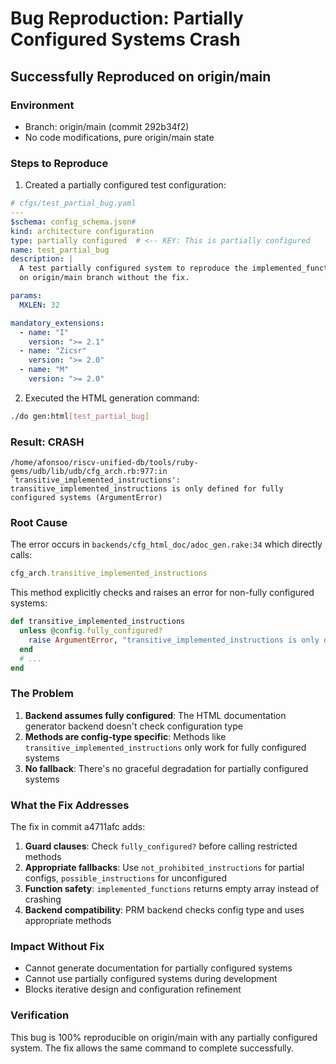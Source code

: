 # Bug Reproduction: Partially Configured Systems Crash

## Successfully Reproduced on origin/main

### Environment
- Branch: origin/main (commit 292b34f2)
- No code modifications, pure origin/main state

### Steps to Reproduce

1. Created a partially configured test configuration:

```yaml
# cfgs/test_partial_bug.yaml
---
$schema: config_schema.json#
kind: architecture configuration
type: partially configured  # <-- KEY: This is partially configured
name: test_partial_bug
description: |
  A test partially configured system to reproduce the implemented_functions bug
  on origin/main branch without the fix.

params:
  MXLEN: 32

mandatory_extensions:
  - name: "I"
    version: ">= 2.1"
  - name: "Zicsr"
    version: ">= 2.0"
  - name: "M"
    version: ">= 2.0"
```

2. Executed the HTML generation command:
```bash
./do gen:html[test_partial_bug]
```

### Result: CRASH

```
/home/afonsoo/riscv-unified-db/tools/ruby-gems/udb/lib/udb/cfg_arch.rb:977:in `transitive_implemented_instructions': 
transitive_implemented_instructions is only defined for fully configured systems (ArgumentError)
```

### Root Cause

The error occurs in `backends/cfg_html_doc/adoc_gen.rake:34` which directly calls:
```ruby
cfg_arch.transitive_implemented_instructions
```

This method explicitly checks and raises an error for non-fully configured systems:
```ruby
def transitive_implemented_instructions
  unless @config.fully_configured?
    raise ArgumentError, "transitive_implemented_instructions is only defined for fully configured systems"
  end
  # ...
end
```

### The Problem

1. **Backend assumes fully configured**: The HTML documentation generator backend doesn't check configuration type
2. **Methods are config-type specific**: Methods like `transitive_implemented_instructions` only work for fully configured systems
3. **No fallback**: There's no graceful degradation for partially configured systems

### What the Fix Addresses

The fix in commit a4711afc adds:

1. **Guard clauses**: Check `fully_configured?` before calling restricted methods
2. **Appropriate fallbacks**: Use `not_prohibited_instructions` for partial configs, `possible_instructions` for unconfigured
3. **Function safety**: `implemented_functions` returns empty array instead of crashing
4. **Backend compatibility**: PRM backend checks config type and uses appropriate methods

### Impact Without Fix

- Cannot generate documentation for partially configured systems
- Cannot use partially configured systems during development
- Blocks iterative design and configuration refinement

### Verification

This bug is 100% reproducible on origin/main with any partially configured system.
The fix allows the same command to complete successfully.